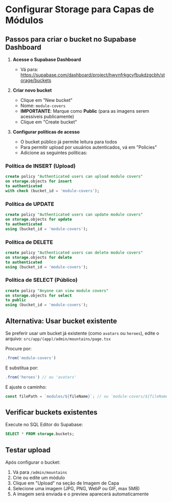 # Configurar Storage para Capas de Módulos

## Passos para criar o bucket no Supabase Dashboard

1. **Acesse o Supabase Dashboard**
   - Vá para: https://supabase.com/dashboard/project/hwynfrkgcyfbukdzgcbh/storage/buckets

2. **Criar novo bucket**
   - Clique em "New bucket"
   - Nome: `module-covers`
   - **IMPORTANTE**: Marque como **Public** (para as imagens serem acessíveis publicamente)
   - Clique em "Create bucket"

3. **Configurar políticas de acesso**
   - O bucket público já permite leitura para todos
   - Para permitir upload por usuários autenticados, vá em "Policies"
   - Adicione as seguintes políticas:

### Política de INSERT (Upload)
```sql
create policy "Authenticated users can upload module covers"
on storage.objects for insert
to authenticated
with check (bucket_id = 'module-covers');
```

### Política de UPDATE
```sql
create policy "Authenticated users can update module covers"
on storage.objects for update
to authenticated
using (bucket_id = 'module-covers');
```

### Política de DELETE
```sql
create policy "Authenticated users can delete module covers"
on storage.objects for delete
to authenticated
using (bucket_id = 'module-covers');
```

### Política de SELECT (Público)
```sql
create policy "Anyone can view module covers"
on storage.objects for select
to public
using (bucket_id = 'module-covers');
```

## Alternativa: Usar bucket existente

Se preferir usar um bucket já existente (como `avatars` ou `heroes`), edite o arquivo:
`src/app/(app)/admin/mountains/page.tsx`

Procure por:
```typescript
.from('module-covers')
```

E substitua por:
```typescript
.from('heroes') // ou 'avatars'
```

E ajuste o caminho:
```typescript
const filePath = `modules/${fileName}`; // ou `module-covers/${fileName}`
```

## Verificar buckets existentes

Execute no SQL Editor do Supabase:
```sql
SELECT * FROM storage.buckets;
```

## Testar upload

Após configurar o bucket:
1. Vá para `/admin/mountains`
2. Crie ou edite um módulo
3. Clique em "Upload" na seção de Imagem de Capa
4. Selecione uma imagem (JPG, PNG, WebP ou GIF, max 5MB)
5. A imagem será enviada e o preview aparecerá automaticamente


